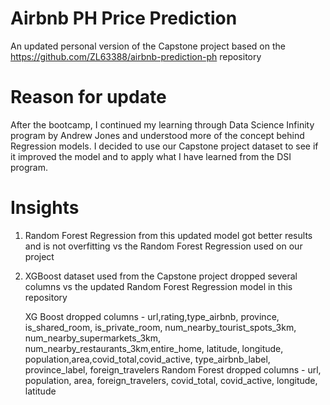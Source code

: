 # Airbnb PH Price Prediction
An updated personal version of the Capstone project based on the https://github.com/ZL63388/airbnb-prediction-ph repository

# Reason for update
After the bootcamp, I continued my learning through Data Science Infinity program by Andrew Jones and understood more of the concept behind Regression models. I decided to use our Capstone project dataset to see if it improved the model and to apply what I have learned from the DSI program.

# Insights
1. Random Forest Regression from this updated model got better results and is not overfitting vs the Random Forest Regression used on our project
2. XGBoost dataset used from the Capstone project dropped several columns vs the updated Random Forest Regression model in this repository

   XG Boost dropped columns - url,rating,type_airbnb, province, is_shared_room, is_private_room, num_nearby_tourist_spots_3km,
                              num_nearby_supermarkets_3km, num_nearby_restaurants_3km,entire_home, latitude, longitude,
                              population,area,covid_total,covid_active, type_airbnb_label, province_label, foreign_travelers
   Random Forest dropped columns - url, population, area, foreign_travelers, covid_total, covid_active, longitude, latitude
